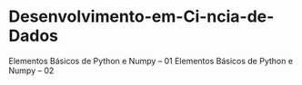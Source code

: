 # Desenvolvimento-em-Ci-ncia-de-Dados
Elementos Básicos de Python e Numpy – 01 Elementos Básicos de Python e Numpy – 02
